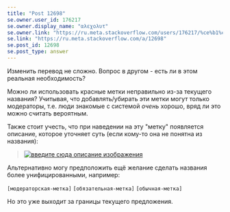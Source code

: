 ```yaml
---
title: "Post 12698"
se.owner.user_id: 176217
se.owner.display_name: "αλεχολυτ"
se.owner.link: "https://ru.meta.stackoverflow.com/users/176217/%ce%b1%ce%bb%ce%b5%cf%87%ce%bf%ce%bb%cf%85%cf%84"
se.link: "https://ru.meta.stackoverflow.com/a/12698"
se.post_id: 12698
se.post_type: answer
---
```

<p>Изменить перевод не сложно. Вопрос в другом - есть ли в этом реальная необходимость?</p>
<p>Можно ли использовать красные метки неправильно из-за текущего названия? Учитывая, что добавлять/убирать эти метки могут только модераторы, т.е. люди знакомые с системой <em>очень</em> хорошо, вряд ли это можно считать вероятным.</p>
<p>Также стоит учесть, что при наведении на эту &quot;метку&quot; появляется описание, которое уточняет суть (если кому-то она не понятна из названия):</p>
<blockquote>
<p><a href="https://i.stack.imgur.com/s2uxP.png" rel="nofollow noreferrer"><img src="https://i.stack.imgur.com/s2uxP.png" alt="введите сюда описание изображения" /></a></p>
</blockquote>
<p>Альтернативно могу предположить ещё желание сделать названия более унифицированными, например:</p>
<p><code>[модераторская-метка]</code> <code>[обязательная-метка]</code> <code>[обычная-метка]</code></p>
<p>Но это уже выходит за границы текущего предложения.</p>
